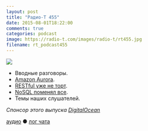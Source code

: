 ```yaml
---
layout: post
title: "Радио-Т 455"
date: 2015-08-01T18:22:00
comments: true
categories: podcast
image: https://radio-t.com/images/radio-t/rt455.jpg
filename: rt_podcast455
---
```

![](https://radio-t.com/images/radio-t/rt455.jpg)

* Вводные разговоры.
* [Amazon Aurora](https://aws.amazon.com/blogs/aws/now-available-amazon-aurora/).
* [RESTful уже не торт](http://www.javacodegeeks.com/2015/07/restful-considered-harmful.html).
* [NoSQL поменял все](http://www.techrepublic.com/article/nosql-is-a-complete-game-changer-declares-database-expert/).
* Темы наших слушателей.

_Спонсор этого выпуска [DigitalOcean](https://www.digitalocean.com)_

[аудио](http://cdn.radio-t.com/rt_podcast455.mp3) ● [лог чата](http://chat.radio-t.com/logs/radio-t-455.html)
<audio src="http://cdn.radio-t.com/rt_podcast455.mp3" preload="none"></audio>
